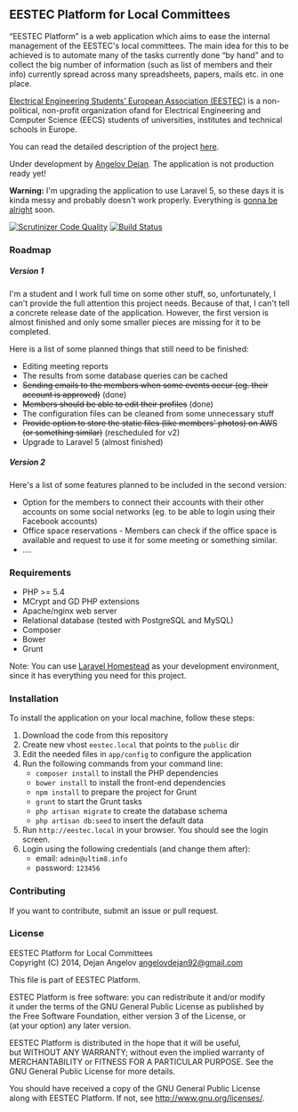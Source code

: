 ## EESTEC Platform for Local Committees

“EESTEC Platform” is a web application which aims to ease the internal management of the EESTEC's local committees.
The main idea for this to be achieved is to automate many of the tasks currently done “by hand” and to collect the big
number of information (such as list of members and their info) currently spread across many spreadsheets, papers, mails
etc. in one place.

[Electrical Engineering Students’ European Association (EESTEC)](http://eestec.net) is a non-political, non-profit
organization ofand for Electrical Engineering and Computer Science (EECS) students of universities, institutes and
technical schools in Europe.

You can read the detailed description of the project [here](http://angelovdejan.me/2014/08/05/introducing-eestec-platform-for-local-committees.html).

Under development by [Angelov Dejan](http://angelov.me).
The application is not production ready yet!

**Warning:** I'm upgrading the application to use Laravel 5, so these days it is kinda messy and probably doesn't work properly. Everything is [gonna be alright](https://www.youtube.com/watch?v=PGYAAsHT4QE) soon.

[![Scrutinizer Code Quality](https://scrutinizer-ci.com/g/angelov/eestec-platform/badges/quality-score.png?b=master)](https://scrutinizer-ci.com/g/angelov/eestec-platform/?branch=master)
[![Build Status](https://scrutinizer-ci.com/g/angelov/eestec-platform/badges/build.png?b=master)](https://scrutinizer-ci.com/g/angelov/eestec-platform/build-status/master)

### Roadmap

##### Version 1 
I'm a student and I work full time on some other stuff, so, unfortunately, I can't provide the full attention this project needs. Because of that, I can't tell a concrete release date of the application. However, the first version is almost finished and only some smaller pieces are missing for it to be completed.

Here is a list of some planned things that still need to be finished:
* Editing meeting reports
* The results from some database queries can be cached
* ~~Sending emails to the members when some events occur (eg. their account is approved)~~ (done)
* ~~Members should be able to edit their profiles~~ (done)
* The configuration files can be cleaned from some unnecessary stuff
* ~~Provide option to store the static files (like members' photos) on AWS (or something similar)~~ (rescheduled for v2)
* Upgrade to Laravel 5 (almost finished)

##### Version 2

Here's a list of some features planned to be included in the second version:

* Option for the members to connect their accounts with their other accounts on some social networks (eg. to be able to login using their Facebook accounts)
* Office space reservations - Members can check if the office space is available and request to use it for some meeting or something similar.
* ....

### Requirements

* PHP >= 5.4
* MCrypt and GD PHP extensions
* Apache/nginx web server
* Relational database (tested with PostgreSQL and MySQL)
* Composer
* Bower
* Grunt

Note: You can use [Laravel Homestead](http://laravel.com/docs/homestead) as your development environment, since it has everything you need for this project.

### Installation

To install the application on your local machine, follow these steps:

1. Download the code from this repository
2. Create new vhost `eestec.local` that points to the `public` dir
3. Edit the needed files in `app/config` to configure the application
4. Run the following commands from your command line:
    * `composer install` to install the PHP dependencies
    * `bower install` to install the front-end dependencies
    * `npm install` to prepare the project for Grunt
    * `grunt` to start the Grunt tasks
    * `php artisan migrate` to create the database schema
    * `php artisan db:seed` to insert the default data
5. Run `http://eestec.local` in your browser. You should see the login screen.
6. Login using the following credentials (and change them after):
    * email: `admin@ultim8.info`
    * password: `123456`

### Contributing

If you want to contribute, submit an issue or pull request.

### License

EESTEC Platform for Local Committees    
Copyright (C) 2014, Dejan Angelov <angelovdejan92@gmail.com>    
    
This file is part of EESTEC Platform.   
    
ESTEC Platform is free software: you can redistribute it and/or modify  
it under the terms of the GNU General Public License as published by    
the Free Software Foundation, either version 3 of the License, or   
(at your option) any later version. 
    
EESTEC Platform is distributed in the hope that it will be useful,  
but WITHOUT ANY WARRANTY; without even the implied warranty of  
MERCHANTABILITY or FITNESS FOR A PARTICULAR PURPOSE.  See the   
GNU General Public License for more details.    
    
You should have received a copy of the GNU General Public License   
along with EESTEC Platform.  If not, see <http://www.gnu.org/licenses/>.
